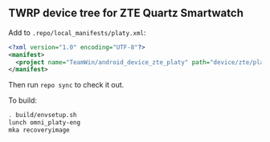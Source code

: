 ## TWRP device tree for ZTE Quartz Smartwatch

Add to `.repo/local_manifests/platy.xml`:

```xml
<?xml version="1.0" encoding="UTF-8"?>
<manifest>
  <project name="TeamWin/android_device_zte_platy" path="device/zte/platy" remote="github" revision="android-7.1" />
</manifest>
```

Then run `repo sync` to check it out.

To build:

```sh
. build/envsetup.sh
lunch omni_platy-eng
mka recoveryimage
```